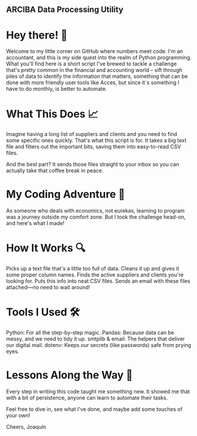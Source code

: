 ## ARCIBA Data Processing Utility

# Hey there! 👋

Welcome to my little corner on GitHub where numbers meet code. I'm an accountant, and this is my side quest into the realm of Python programming. What you'll find here is a short script I've brewed to tackle a challenge that's pretty common in the financial and accounting world – sift through piles of data to identify the information that matters, something that can be done with more friendly user tools like Acces, but since it´s something I have to do monthly, is better to automate.

# What This Does 📈

Imagine having a long list of suppliers and clients and you need to find some specific ones quickly. That's what this script is for. It takes a big text file and filters out the important bits, saving them into easy-to-read CSV files.

And the best part? It sends those files straight to your inbox so you can actually take that coffee break in peace.

# My Coding Adventure 🌟

As someone who deals with economics, not eurekas, learning to program was a journey outside my comfort zone. But I took the challenge head-on, and here's what I made!

# How It Works 🔍

Picks up a text file that's a little too full of data.
Cleans it up and gives it some proper column names.
Finds the active suppliers and clients you're looking for.
Puts this info into neat CSV files.
Sends an email with these files attached—no need to wait around!

# Tools I Used 🛠

Python: For all the step-by-step magic.
Pandas: Because data can be messy, and we need to tidy it up.
smtplib & email: The helpers that deliver our digital mail.
dotenv: Keeps our secrets (like passwords) safe from prying eyes.

# Lessons Along the Way 📘

Every step in writing this code taught me something new. It showed me that with a bit of persistence, anyone can learn to automate their tasks.

Feel free to dive in, see what I've done, and maybe add some touches of your own!

Cheers,
Joaquin
